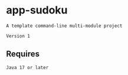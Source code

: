 # app-sudoku

    A template command-line multi-module project
    
    Version 1

## Requires

    Java 17 or later

